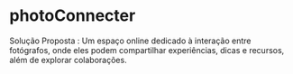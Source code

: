 # photoConnecter
 Solução Proposta : Um espaço online dedicado à interação entre fotógrafos, onde eles podem compartilhar experiências, dicas e recursos, além de explorar colaborações.
